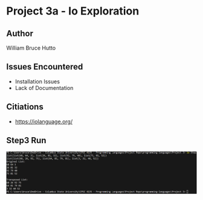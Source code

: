 # Project 3a - Io Exploration

## Author
William Bruce Hutto

## Issues Encountered
- Installation Issues
- Lack of Documentation

## Citiations
- https://iolanguage.org/

## Step3 Run

![alt text](image.png)


